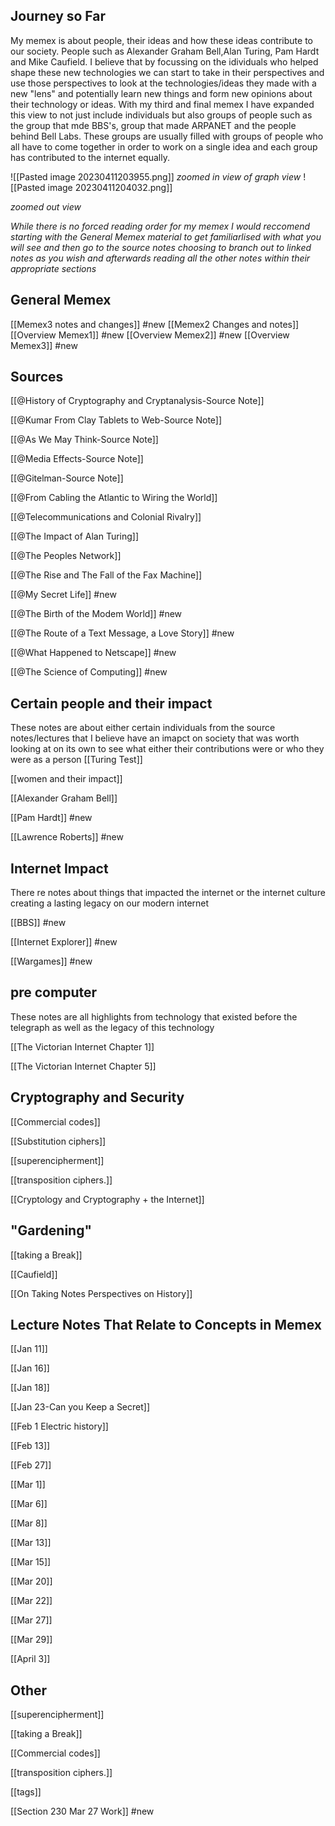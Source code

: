 ## Journey so Far

My memex is about people, their ideas and how these ideas contribute to our society. People such as Alexander Graham Bell,Alan Turing, Pam Hardt and Mike Caufield. I believe that by focussing on the idividuals who helped shape these new technologies we can start to take in their perspectives and use those perspectives to look at the technologies/ideas they made with a new "lens" and potentially learn new things and form new opinions about their technology or ideas. With my third and final memex I have expanded this view to not just include individuals but also groups of people such as the group that mde BBS's, group that made ARPANET and the people behind Bell Labs. These groups are usually filled with groups of people who all have to come together in order to work on a single idea and each group has contributed to the internet equally.


![[Pasted image 20230411203955.png]]
*zoomed in view of graph view*
![[Pasted image 20230411204032.png]]

*zoomed out view*


*While there is no forced reading order for my memex I would reccomend starting with the General Memex material to get familiarlised with what you will see and then go to the source notes choosing to branch out to linked notes as you wish and afterwards reading all the other notes within their appropriate sections*
## General Memex 

[[Memex3 notes and changes]] #new
[[Memex2 Changes and notes]] 
[[Overview Memex1]] #new 
[[Overview Memex2]] #new 
[[Overview Memex3]] #new


## Sources

[[@History of Cryptography and Cryptanalysis-Source Note]]

[[@Kumar From Clay Tablets to Web-Source Note]]

[[@As We May Think-Source Note]]

[[@Media Effects-Source Note]]

[[@Gitelman-Source Note]]

[[@From Cabling the Atlantic to Wiring the World]]  

[[@Telecommunications and Colonial Rivalry]]  

[[@The Impact of Alan Turing]]  

[[@The Peoples Network]]  

[[@The Rise and The Fall of the Fax Machine]]  

[[@My Secret Life]] #new 

[[@The Birth of the Modem World]] #new 

[[@The Route of a Text Message, a Love Story]] #new 

[[@What Happened to Netscape]] #new 

[[@The Science of Computing]] #new

## Certain people and their impact 

These notes are about either certain individuals from the source notes/lectures that I believe have an imapct on society that was worth looking at on its own to see what either their contributions were or who they were as a person
[[Turing Test]]   

[[women and their impact]]  

[[Alexander Graham Bell]]   

[[Pam Hardt]] #new 

[[Lawrence Roberts]] #new


## Internet Impact

There re notes about things that impacted the internet or the internet culture creating a lasting legacy on our modern internet

[[BBS]] #new 

[[Internet Explorer]] #new 

[[Wargames]] #new

## pre computer

These notes are all highlights from technology that existed before the telegraph as well as the legacy of this technology

[[The Victorian Internet Chapter 1]]  

[[The Victorian Internet Chapter 5]]   

## **Cryptography and Security**

[[Commercial codes]]

[[Substitution ciphers]]

[[superencipherment]]

[[transposition ciphers.]]

[[Cryptology and Cryptography + the Internet]]


## **"Gardening"**

[[taking a Break]]

[[Caufield]] 

[[On Taking Notes  Perspectives on History]]


## **Lecture Notes That Relate to Concepts in Memex**

[[Jan 11]]

[[Jan 16]]

[[Jan 18]]

[[Jan 23-Can you Keep a Secret]]

[[Feb 1 Electric history]]

[[Feb 13]]

[[Feb 27]]

[[Mar 1]]

[[Mar 6]]

[[Mar 8]]

[[Mar 13]]

[[Mar 15]]

[[Mar 20]]

[[Mar 22]]

[[Mar 27]]

[[Mar 29]]

[[April 3]]

## Other

[[superencipherment]]

[[taking a Break]]

[[Commercial codes]]

[[transposition ciphers.]]

[[tags]]

[[Section 230 Mar 27 Work]] #new